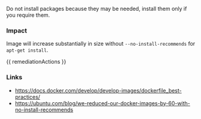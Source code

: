 
Do not install packages because they may be needed, install them only if you require them.

### Impact

Image will increase substantially in size without `--no-install-recommends` for `apt-get install`.

<!-- DO NOT CHANGE -->
{{ remediationActions }}

### Links
- https://docs.docker.com/develop/develop-images/dockerfile_best-practices/
- https://ubuntu.com/blog/we-reduced-our-docker-images-by-60-with-no-install-recommends

